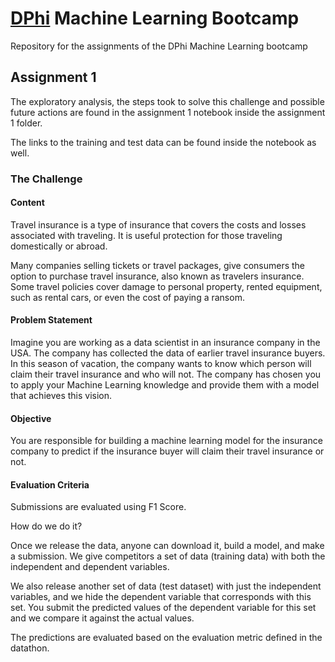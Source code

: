 # [DPhi](https://dphi.tech/) Machine Learning Bootcamp


Repository for the assignments of the DPhi Machine Learning bootcamp 


## Assignment 1

The exploratory analysis, the steps took to solve this challenge and possible future actions are found in the assignment 1 notebook inside the assignment 1 folder.

The links to the training and test data can be found inside the notebook as well.

### The Challenge
#### Content

Travel insurance is a type of insurance that covers the costs and losses associated with traveling. It is useful protection for those traveling domestically or abroad.

Many companies selling tickets or travel packages, give consumers the option to purchase travel insurance, also known as travelers insurance. Some travel policies cover damage to personal property, rented equipment, such as rental cars, or even the cost of paying a ransom. 

#### Problem Statement

Imagine you are working as a data scientist in an insurance company in the USA. The company has collected the data of earlier travel insurance buyers. In this season of vacation, the company wants to know which person will claim their travel insurance and who will not. The company has chosen you to apply your Machine Learning knowledge and provide them with a model that achieves this vision.

#### Objective

You are responsible for building a machine learning model for the insurance company to predict if the insurance buyer will claim their travel insurance or not.

#### Evaluation Criteria

Submissions are evaluated using F1 Score.

How do we do it? 

Once we release the data, anyone can download it, build a model, and make a submission. We give competitors a set of data (training data) with both the independent and dependent variables. 

We also release another set of data (test dataset) with just the independent variables, and we hide the dependent variable that corresponds with this set. You submit the predicted values of the dependent variable for this set and we compare it against the actual values. 

The predictions are evaluated based on the evaluation metric defined in the datathon.


